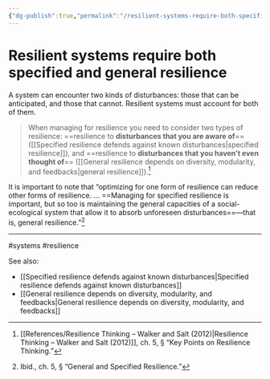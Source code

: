 ```yaml
---
{"dg-publish":true,"permalink":"/resilient-systems-require-both-specified-and-general-resilience/"}
---
```



# Resilient systems require both specified and general resilience

A system can encounter two kinds of disturbances: those that can be anticipated, and those that cannot. Resilient systems must account for both of them.

> When managing for resilience you need to consider two types of resilience: ==resilience to **disturbances that you are aware of**== ([[Specified resilience defends against known disturbances\|specified resilience]]), and ==resilience to **disturbances that you haven’t even thought of**== ([[General resilience depends on diversity, modularity, and feedbacks\|general resilience]]).[^1]

It is important to note that “optimizing for one form of resilience can reduce other forms of resilience. … ==Managing for specified resilience is important, but so too is maintaining the general capacities of a social-ecological system that allow it to absorb unforeseen disturbances==—that is, general resilience.”[^2]

---
#systems #resilience 

See also:
- [[Specified resilience defends against known disturbances\|Specified resilience defends against known disturbances]]
- [[General resilience depends on diversity, modularity, and feedbacks\|General resilience depends on diversity, modularity, and feedbacks]]

[^1]: [[References/Resilience Thinking – Walker and Salt (2012)\|Resilience Thinking – Walker and Salt (2012)]], ch. 5, § “Key Points on Resilience Thinking.”
[^2]: Ibid., ch. 5, § “General and Specified Resilience.”